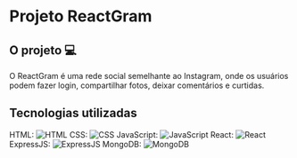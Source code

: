# Projeto ReactGram

## O projeto 💻

O ReactGram é uma rede social semelhante ao Instagram, onde os usuários podem fazer login, compartilhar fotos, deixar comentários e curtidas.

## Tecnologias utilizadas

HTML: ![HTML](https://img.icons8.com/color/48/000000/html-5--v1.png)
CSS: ![CSS](https://img.icons8.com/color/48/000000/css3.png)
JavaScript: ![JavaScript](https://img.icons8.com/color/48/000000/javascript--v1.png)
React: ![React](https://img.icons8.com/plasticine/100/000000/react.png)
ExpressJS: ![ExpressJS](https://img.icons8.com/color/48/000000/nodejs.png)
MongoDB: ![MongoDB](https://img.icons8.com/color/96/000000/mongodb.png)
